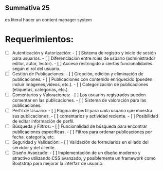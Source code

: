 ## Summativa 25 
  es literal hacer un content manager system

  # Requerimientos:
  - [ ] Autenticación y Autorización:
        - [ ] Sistema de registro y inicio de sesión para usuarios.
        - [ ] Diferenciación entre roles de usuario (administrador editor, autor, lector).
        - [ ] Acceso restringido a ciertas funcionalidades según el rol del usuario.
  - [ ] Gestión de Publicaciones:
        - [ ] Creación, edición y eliminación de publicaciones.
        - [ ] Publicaciones con contenido enriquecido (pueden incluir imágenes,videos, etc.).
        - [ ] Categorización de publicaciones (etiquetas, categorías, etc.).
  - [ ] Comentarios y Valoraciones:
        - [ ] Los usuarios registrados pueden comentar en las publicaciones.
        - [ ] Sistema de valoración para las publicaciones.
  - [ ] Perfil de Usuario:
        - [ ] Página de perfil para cada usuario que muestra sus publicaciones,
        - [ ] comentarios y actividad reciente.
        - [ ] Posibilidad de editar información de perfil.
  - [ ] Búsqueda y Filtros:
        - [ ] Funcionalidad de búsqueda para encontrar publicaciones
          específicas.
        - [ ] Filtros para ordenar publicaciones por fecha, categoría, etc.
  - [ ] Seguridad y Validación:
        - [ ] Validación de formularios en el lado del servidor y del cliente.
  - [ ] Diseño Avanzado:
        - [ ] Implementación de un diseño moderno y atractivo utilizando CSS avanzado, y posiblemente un framework como Bootstrap para mejorar la interfaz de usuario.
